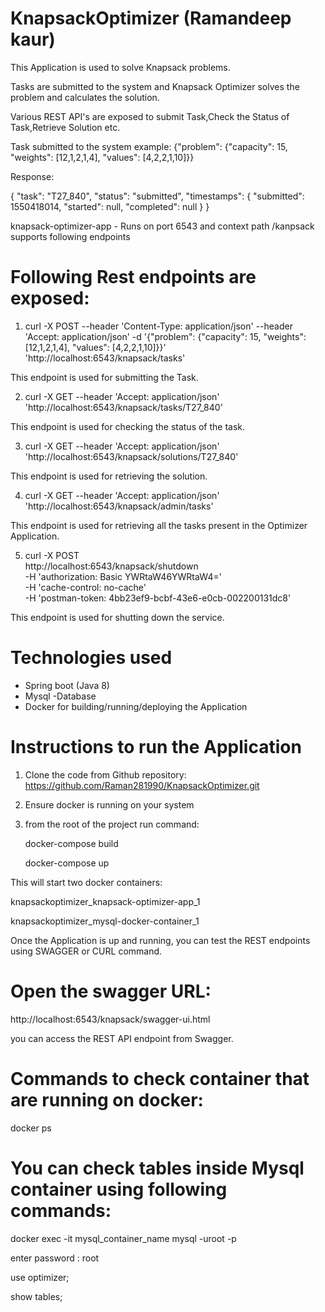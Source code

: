 # KnapsackOptimizer (Ramandeep kaur)

This Application is used to solve Knapsack problems.

Tasks are submitted to the system and Knapsack Optimizer solves the problem and calculates the solution.

Various REST API's are exposed to submit Task,Check the Status of Task,Retrieve Solution etc.

Task submitted to the system example:
{"problem": {"capacity": 15, "weights": [12,1,2,1,4], "values": [4,2,2,1,10]}}

Response:

{
  "task": "T27_840",
  "status": "submitted",
  "timestamps": {
    "submitted": 1550418014,
    "started": null,
    "completed": null
  }
}
	
knapsack-optimizer-app -
Runs on port 6543 and context path /kanpsack supports following endpoints

# Following Rest endpoints are exposed:

1) curl -X POST --header 'Content-Type: application/json' --header 'Accept: application/json' -d '{"problem": {"capacity": 15, "weights": [12,1,2,1,4], "values": [4,2,2,1,10]}}' 'http://localhost:6543/knapsack/tasks'

This endpoint is used for submitting the Task.

2) curl -X GET --header 'Accept: application/json' 'http://localhost:6543/knapsack/tasks/T27_840'

This endpoint is used for checking the status of the task.

3) curl -X GET --header 'Accept: application/json' 'http://localhost:6543/knapsack/solutions/T27_840'

This endpoint is used for retrieving the solution.

4) curl -X GET --header 'Accept: application/json' 'http://localhost:6543/knapsack/admin/tasks'

This endpoint is used for retrieving all the tasks present in the Optimizer Application.

5) curl -X POST \
  http://localhost:6543/knapsack/shutdown \
  -H 'authorization: Basic YWRtaW46YWRtaW4=' \
  -H 'cache-control: no-cache' \
  -H 'postman-token: 4bb23ef9-bcbf-43e6-e0cb-002200131dc8'

This endpoint is used for shutting down the service.

# Technologies used
* Spring boot (Java 8)
* Mysql -Database
* Docker for building/running/deploying the Application

# Instructions to run the Application

1) Clone the code from Github repository: https://github.com/Raman281990/KnapsackOptimizer.git
2) Ensure docker is running on your system
3) from the root of the project run command:

    docker-compose build
    
    docker-compose up

This will start two docker containers:

knapsackoptimizer_knapsack-optimizer-app_1

knapsackoptimizer_mysql-docker-container_1

Once the Application is up and running, you can test the REST endpoints using SWAGGER or CURL command.

# Open the swagger URL:
http://localhost:6543/knapsack/swagger-ui.html

you can access the REST API endpoint from Swagger.

# Commands to check container that are running on docker:
docker ps

# You can check tables inside Mysql container using following commands:

docker exec -it mysql_container_name mysql -uroot -p

enter password : root

use optimizer;

show tables;

